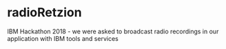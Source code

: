 # radioRetzion
IBM Hackathon 2018 - we were asked to broadcast radio recordings in our application with IBM tools and services
